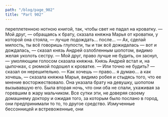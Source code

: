 ```yaml
---
path: "/blog/page_902"
title: "Part 902"
---
```


 переплетенною нотною книгой, так, чтобы свет не падал на кроватку.
— Мой друг, — обращаясь к брату, сказала княжна Марья от кроватки, у которой она стояла, — лучше подождать... после...
— Ах, сделай милость, ты всё говоришь глупости, ты и так всё дожидалась — вот и дождалась, — сказал князь Андрей озлобленным шопотом, видимо желая уколоть сестру.
— Мой друг, право лучше не будить, он заснул, — умоляющим голосом сказала княжна.
Князь Андрей встал и, на цыпочках, с рюмкой подошел к кроватке.
— Или точно не будить? — сказал он нерешительно.
— Как хочешь — право... я думаю... а как хочешь, — сказала княжна Марья, видимо робея и стыдясь того, что ее мнение восторжествовало. Она указала брату на девушку, шопотом вызывавшую его.
Была вторая ночь, что они оба не спали, ухаживая за горевшим в жару мальчиком. Все сутки эти, не доверяя своему домашнему доктору и ожидая того, за которым было послано в город, они предпринимали то то, то другое средство. Измученные бессонницей и встревоженные, они 
